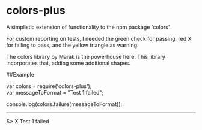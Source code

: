 # colors-plus

A simplistic extension of functionality to the npm package 'colors'

For custom reporting on tests, I needed the green check for passing, red X for failing to pass, and the yellow triangle as warning.

The colors library by Marak is the powerhouse here. This library incorporates that, adding some additional shapes.

##Example

var colors = require('colors-plus');<br/>
var messageToFormat = "Test 1 failed";

console.log(colors.failure(messageToFormat));

---------------------------------------------

$> X		Test 1 failed
